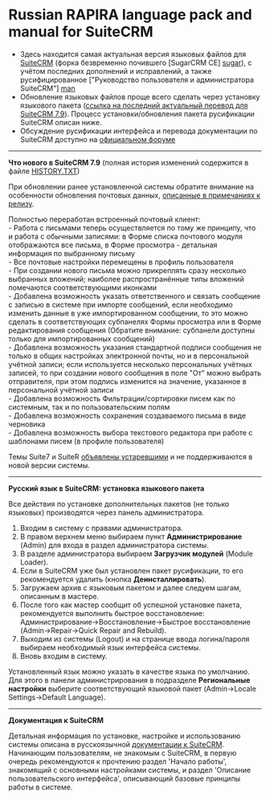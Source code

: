 Russian RAPIRA language pack and manual for SuiteCRM
=========================================

+ Здесь находится самая актуальная версия языковых файлов для [SuiteCRM][suitecrm] (форка безвременно почившего [SugarCRM CE] [sugar]), с учётом последних дополнений и исправлений, а также русифицированное ["Руководство пользователя и администратора SuiteCRM"] [man]
+ Обновление языковых файлов проще всего сделать через установку языкового пакета ([ссылка на последний актуальный перевод для SuiteCRM 7.9][langpack]). Процесс установки/обновления пакета русификации SuiteCRM описан ниже.
+ Обсуждение русификации интерфейса и перевода документации по SuiteCRM доступно на [официальном форуме][forum]

------------------------------------------------

<b>Что нового в SuiteCRM 7.9</b>    (полная история изменений содержится в файле [HISTORY.TXT][history])

При обновлении ранее установленной системы обратите внимание на особенности обновления почтовых данных, [описанные в примечаниях к релизу](https://suitecrm.com/wiki/index.php/Release_notes_7.9.0_User_Guide).  

 Полностью переработан встроенный почтовый клиент:  
	- Работа с письмами теперь осуществляется по тому же принципу, что и работа с обычными записями: в Форме списка почтового модуля отображаются все письма, в Форме просмотра - детальная информация по выбранному письму  
	- Все почтовые настройки перемещены в профиль пользователя  
	- При создании нового письма можно прикреплять сразу несколько выбранных вложений; наиболее распространённые типы вложений помечаются соответствующими иконками  
	- Добавлена возможность указать ответственного и связать сообщение с записью в системе при импорте сообщений, если необходимо изменить данные в уже импортированном сообщении, то это можно сделать в соответствующих субпанелях Формы просмотра или в Форме редактирования сообщения (Обратите внимание: субпанели доступны только для импортированных сообщений)  
	- Добавлена возможность указания стандартной подписи сообщения не только в общих настройках электронной почты, но и в персональной учётной записи; если используется несколько персональных учётных записей, то при создании нового сообщения в поле "От" можно выбрать отправителя, при этом подпись изменится на значение, указанное в персональной учётной записи  
	- Добавлена возможность Фильтрации/сортировки писем как по системным, так и по пользовательским полям  
	- Добавлена возможность сохранения создаваемого письма в виде черновика  
	- Добавлена возможность выбора текстового редактора при работе с шаблонами писем (в профиле пользователя)  
	
Темы Suite7 и SuiteR [объявлены устаревшими](https://suitecrm.com/forum/suggestion-box/13393-deprecation-of-suiter-suite7-themes-discussion-on-adopting-suitep#46148) и не поддерживаются в новой версии системы.

------------------------------------------------

<b>Русский язык в SuiteCRM: установка языкового пакета</b>

Все действия по установке дополнительных пакетов (не только языковых) производятся через панель администратора.

1. Входим в систему с правами администратора.
2. В правом верхнем меню выбираем пункт <b>Администрирование</b> (Admin) для входа в раздел администратора системы.
3. В разделе администратора выбираем <b>Загрузчик модулей</b> (Module Loader).
4. Если в SuiteCRM уже был установлен пакет русификации, то его рекомендуется удалить (кнопка  <b>Деинсталлировать</b>).
5. Загружаем архив с языковым пакетом и далее следуем шагам, описанным в мастере.
6. После того как мастер сообщит об успешной установке пакета, рекомендуется выполнить быстрое восстановление: Администрирование->Восстановление->Быстрое восстановление (Admin->Repair->Quick Repair and Rebuild).
7. Выходим из системы (Logout) и на странице ввода логина/пароля выбираем необходимый язык интерфейса системы.
8. Вновь входим в систему.

Установленный язык можно указать в качестве языка по умолчанию. Для этого в панели администрирования в подразделе <b>Региональные настройки</b> выберите соответствующий языковой пакет (Admin->Locale Settings->Default Language).

------------------------------------------------

<b>Документация к SuiteCRM</b>

Детальная информация по установке, настройке и использованию системы описана в русскоязычной [документации к SuiteCRM][man].
Начинающим пользователям, не знакомым с SuiteCRM, в первую очередь рекомендуются к прочтению раздел 'Начало работы', знакомящий с основными настройками системы, и раздел 'Описание пользовательского интерфейса', описывающий базовые принципы работы в системе. 
           
[langpack]: https://github.com/likhobory/SuiteCRM7RU/blob/ver.7.9.1/rapira-suite_pack_russian-7.9.zip?raw=true
[man]: https://github.com/likhobory/SuiteCRM7RU/blob/ver.7.8/DOCS/Russian_Rapira_Application_Guide_for_SuiteCRM.pdf?raw=true

[suitecrm]: https://github.com/salesagility/SuiteCRM
[forum]: https://suitecrm.com/forum/international-language-support/59
[sugar]: https://ru.wikipedia.org/wiki/SugarCRM
[history]: https://github.com/likhobory/SuiteCRM7RU/blob/master/HISTORY.TXT

